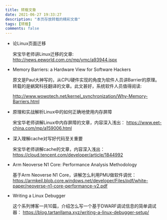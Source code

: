 ```yaml
---
title: 转载文章
date: 2021-06-27 19:33:27
description: "本页存放转载的精彩文章"
tags: [转载]
comments: false
---
```


 - 论Linux页面迁移

   宋宝华老师讲Linux迁移的文章:
   http://news.eeworld.com.cn/mp/ymc/a93944.jspx

 - Memory Barriers: a Hardware View for Software Hackers

   原文是Paul大神写的，从CPU硬件实现的角度为软件人员讲Barrier的原理。
   转载的是蜗窝科技翻译的文章。此文甚好，系统软件人员值得阅读:

   http://www.wowotech.net/kernel_synchronization/Why-Memory-Barriers.html

 - 原理和实战解析Linux中的如何正确地使用内存屏障

   宋宝华老师讲解Linux中内存屏障的文章，内容深入浅出：
   https://www.eet-china.com/mp/a159006.html

 - 深入理解cache对写好代码至关重要

   宋宝华老师讲解cache的文章，内容深入浅出：
   https://cloud.tencent.com/developer/article/1844992

 - Arm Neoverse N1 Core: Performance Analysis Methodology

   基于Arm Neoverse N1 Core，讲解怎么利用PMU做软件调优：
   https://armkeil.blob.core.windows.net/developer/Files/pdf/white-paper/neoverse-n1-core-performance-v2.pdf

 - Writing a Linux Debugger
   
   这个系列博客一共10篇，介绍怎么写一个基于DWARF调试信息的简单调试器：
   https://blog.tartanllama.xyz/writing-a-linux-debugger-setup/
